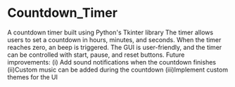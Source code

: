 # Countdown_Timer
A countdown timer built using Python's Tkinter library
The timer allows users to set a countdown in hours, minutes, and seconds. When the timer reaches zero, an beep is triggered. 
The GUI is user-friendly, and the timer can be controlled with start, pause, and reset buttons.
Future improvements: (i) Add sound notifications when the countdown finishes 
(ii)Custom music can be added during the countdown
(iii)Implement custom themes for the UI
